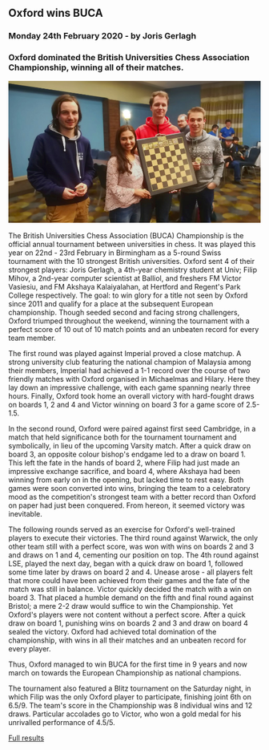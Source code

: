 ## Oxford wins BUCA

### Monday 24th February 2020 - by Joris Gerlagh
### Oxford dominated the British Universities Chess Association Championship, winning all of their matches.

![](../images/buca2020.jpg)

The British Universities Chess Association (BUCA) Championship is the official annual tournament between universities in chess. It was played this year on 22nd - 23rd February in Birmingham as a 5-round Swiss tournament with the 10 strongest British universities. Oxford sent 4 of their strongest players: Joris Gerlagh, a 4th-year chemistry student at Univ; Filip Mihov, a 2nd-year computer scientist at Balliol, and freshers FM Victor Vasiesiu, and FM Akshaya Kalaiyalahan, at Hertford and Regent's Park College respectively. The goal: to win glory for a title not seen by Oxford since 2011 and qualify for a place at the subsequent European championship. Though seeded second and facing strong challengers, Oxford triumped throughout the weekend, winning the tournament with a perfect score of 10 out of 10 match points and an unbeaten record for every team member.

The first round was played against Imperial proved a close matchup. A strong university club featuring the national champion of Malaysia among their members, Imperial had achieved a 1-1 record over the course of two friendly matches with Oxford organised in Michaelmas and Hilary. Here they lay down an impressive challenge, with each game  spanning nearly three hours. Finally, Oxford took home an overall victory with hard-fought draws on boards 1, 2 and 4 and Victor winning on board 3 for a game score of 2.5-1.5.

In the second round, Oxford were paired against first seed Cambridge, in a match that held significance both for the tournament tournament and symbolically, in lieu of the upcoming Varsity match. After a quick draw on board 3, an opposite colour bishop's endgame led to a draw on board 1. This left the fate in the hands of board 2, where Filip had just made an impressive exchange sacrifice, and board 4, where Akshaya had been winning from early on in the opening, but lacked time to rest easy. Both games were soon converted into wins, bringing the team to a celebratory mood as the competition's strongest team with a better record than Oxford on paper had just been conquered. From hereon, it seemed victory was inevitable.

The following rounds served as an exercise for Oxford's well-trained players to execute their victories. The third round against Warwick, the only other team still with a perfect score, was won with wins on boards 2 and 3 and draws on 1 and 4, cementing our position on top. The 4th round against LSE, played the next day, began with a quick draw on board 1, followed some time later by draws on board 2 and 4. Unease arose - all players felt that more could have been achieved from their games and the fate of the match was still in balance. Victor quickly decided the match with a win on board 3. That placed a humble demand on the fifth and final round against Bristol; a mere 2-2 draw would suffice to win the Championship. Yet Oxford's players were not content without a perfect score. After a quick draw on board 1, punishing wins on boards 2 and 3 and draw on board 4 sealed the victory. Oxford had achieved total domination of the championship, with wins in all their matches and an unbeaten record for every player.

Thus, Oxford managed to win BUCA for the first time in 9 years and now march on towards the European Championship as national champions.

The tournament also featured a Blitz tournament on the Saturday night, in which Filip was the only Oxford player to participate, finishing joint 6th on 6.5/9. The team's score in the Championship was 8 individual wins and 12 draws. Particular accolades go to Victor, who won a gold medal for his unrivalled performance of 4.5/5.

[Full results](http://www.4nclresults.co.uk/2019-20/media/buca/prog-div1.html)
